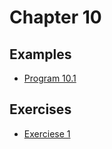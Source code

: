 # Chapter 10

## Examples

* [Program 10.1](examples/prog10_1.c)

## Exercises

* [Exerciese 1](exercises/exercise_1.c)
